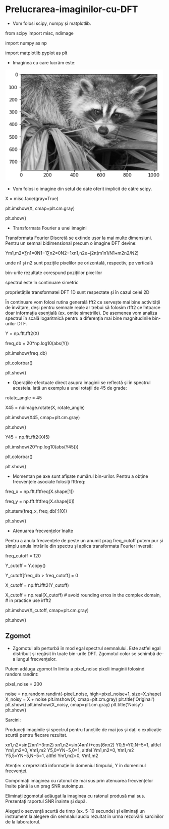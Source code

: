 # Prelucrarea-imaginilor-cu-DFT

- Vom folosi scipy, numpy și matplotlib.

from scipy import misc, ndimage

import numpy as np

import matplotlib.pyplot as plt

- Imaginea cu care lucrăm este:

<img src="https://github.com/CristianaOD/Prelucrarea-imaginilor-cu-DFT/blob/main/imagine_prelucrata.png?raw=true" alt= "photo" width="500" height="350">

- Vom folosi o imagine din setul de date oferit implicit de către scipy.

X = misc.face(gray=True)

plt.imshow(X, cmap=plt.cm.gray)

plt.show()

- Transformata Fourier a unei imagini

Transformata Fourier Discretă se extinde ușor la mai multe dimensiuni. Pentru un semnal bidimensional precum o imagine DFT devine:

Ym1,m2=∑n1=0N1−1∑n2=0N2−1xn1,n2e−j2π(m1n1/N1+m2n2/N2)

unde n1 și n2 sunt pozițile pixelilor pe orizontală, respectiv, pe verticală

bin-urile rezultate corespund pozițiilor pixelilor

spectrul este în continuare simetric

proprietățile transformatei DFT 1D sunt respectate și în cazul celei 2D

În continuare vom folosi rutina generală fft2 ce servește mai bine activității de învățare, deși pentru semnale reale ar trebui să folosim rfft2 ce întoarce doar informația esențială (ex. omite simetriile). De asemenea vom analiza spectrul în scală logaritmică pentru a diferenția mai bine magnitudinile bin-urilor DTF.

Y = np.fft.fft2(X)

freq_db = 20*np.log10(abs(Y))

plt.imshow(freq_db)

plt.colorbar()

plt.show()

- Operațiile efectuate direct asupra imaginii se reflectă și în spectrul acesteia. Iată un exemplu a unei rotații de 45 de grade:

rotate_angle = 45

X45 = ndimage.rotate(X, rotate_angle)

plt.imshow(X45, cmap=plt.cm.gray)

plt.show()

Y45 = np.fft.fft2(X45)

plt.imshow(20*np.log10(abs(Y45)))

plt.colorbar()

plt.show()


- Momentan pe axe sunt afișate numărul bin-urilor. Pentru a obține frecvențele asociate folosiți fftfreq:

freq_x = np.fft.fftfreq(X.shape[1])

freq_y = np.fft.fftfreq(X.shape[0])

plt.stem(freq_x, freq_db[:][0])

plt.show()

- Atenuarea frecvențelor înalte

Pentru a anula frecvențele de peste un anumit prag freq_cutoff putem pur și simplu anula intrările din spectru și aplica transformata Fourier inversă:

freq_cutoff = 120

Y_cutoff = Y.copy()

Y_cutoff[freq_db > freq_cutoff] = 0

X_cutoff = np.fft.ifft2(Y_cutoff)

X_cutoff = np.real(X_cutoff)    # avoid rounding erros in the complex domain,
                                # in practice use irfft2
                                
plt.imshow(X_cutoff, cmap=plt.cm.gray)

plt.show()

## Zgomot

- Zgomotul alb perturbă în mod egal spectrul semnalului. Este astfel egal distribuit și regăsit în toate bin-urile DFT. Zgomotul color se schimbă de-a lungul frecvențelor.

Putem adăuga zgomot în limita a pixel_noise pixeli imaginii folosind random.randint:

pixel_noise = 200

noise = np.random.randint(-pixel_noise, high=pixel_noise+1, size=X.shape)
X_noisy = X + noise
plt.imshow(X, cmap=plt.cm.gray)
plt.title('Original')
plt.show()
plt.imshow(X_noisy, cmap=plt.cm.gray)
plt.title('Noisy')
plt.show()


Sarcini:

Produceți imaginile și spectrul pentru funcțiile de mai jos și dați o explicație scurtă pentru fiecare rezultat.

xn1,n2=sin(2πn1+3πn2)
xn1,n2=sin(4πn1)+cos(6πn2)
Y0,5=Y0,N−5=1, altfel Ym1,m2=0, ∀m1,m2
Y5,0=YN−5,0=1, altfel Ym1,m2=0, ∀m1,m2
Y5,5=YN−5,N−5=1, altfel Ym1,m2=0, ∀m1,m2

Atenție: x reprezintă informație în domeniul timpului, Y în domeninul frecvenței.

 Comprimați imaginea cu ratonul de mai sus prin atenuarea frecvențelor înalte până la un prag SNR autoimpus.

 Eliminați zgomotul adăugat la imaginea cu ratonul produsă mai sus. Prezentați raportul SNR înainte și după.

 Alegeți o secvență scurtă de timp (ex. 5-10 secunde) și eliminați un instrument la alegere din semnalul audio rezultat în urma rezolvării sarcinilor de la laboratorul.
